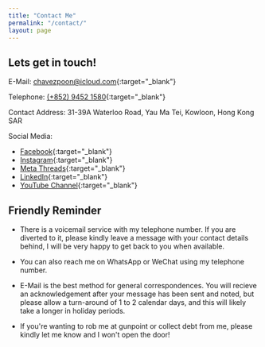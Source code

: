 ```yaml
---
title: "Contact Me"
permalink: "/contact/"
layout: page
---
```


## Lets get in touch!

E-Mail: [chavezpoon@icloud.com](mailto:chavezpoon@icloud.com){:target="_blank"}

Telephone: [(+852) 9452 1580](http://wa.me/85294521580){:target="_blank"}

Contact Address: 31-39A Waterloo Road, Yau Ma Tei, Kowloon, Hong Kong SAR

Social Media:
* [Facebook](https://www.facebook.com/poonlhchavez/){:target="_blank"}
* [Instagram](https://www.instagram.com/_chavhei03_/){:target="_blank"}
* [Meta Threads](https://www.threads.com/@_chavhei03_){:target="_blank"}
* [LinkedIn](https://www.linkedin.com/in/poonlonghei/){:target="_blank"}
* [YouTube Channel](https://www.youtube.com/@cyrillusmariae){:target="_blank"}

## Friendly Reminder

* There is a voicemail service with my telephone number. If you are diverted to it, please kindly leave a message with your contact details behind, I will be very happy to get back to you when available.

* You can also reach me on WhatsApp or WeChat using my telephone number.

* E-Mail is the best method for general correspondences. You will recieve an acknowledgement after your message has been sent and noted, but please allow a turn-around of 1 to 2 calendar days, and this will likely take a longer in holiday periods.

* If you're wanting to rob me at gunpoint or collect debt from me, please kindly let me know and I won't open the door!
